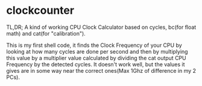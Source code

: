 # clockcounter
TL,DR;
A kind of working CPU Clock Calculator based on cycles, bc(for float math) and cat(for "calibration").

This is my first shell code, it finds the Clock Frequency of your CPU by looking at how many cycles are done per second and then by multiplying this value by a multiplier value calculated by dividing the cat output CPU Frequency by the detected cycles. It  doesn't work well, but the values it gives are in some way near the correct ones(Max 1Ghz of difference in my 2 PCs).
